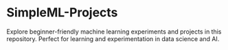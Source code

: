 # SimpleML-Projects
Explore beginner-friendly machine learning experiments and projects in this repository. Perfect for learning and experimentation in data science and AI.
